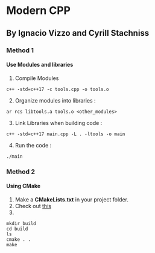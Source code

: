 # Modern CPP 
## By Ignacio Vizzo and Cyrill Stachniss

### Method 1
#### Use Modules and libraries

1. Compile Modules

```
c++ -std=c++17 -c tools.cpp -o tools.o
```

2. Organize modules into libraries :

``` 
ar rcs libtools.a tools.o <other_modules>
```

3. Link Libraries when building code :

```
c++ -std=c++17 main.cpp -L . -ltools -o main
```

4. Run the code : 

```
./main
```
### Method 2

#### Using CMake

1. Make a **CMakeLists.txt** in your project folder.
2. Check out <a href="first_library/CMakeLists.txt">this</a>
3. 

```
mkdir build
cd build
ls
cmake . .
make
```